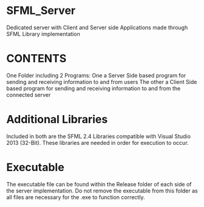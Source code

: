 # SFML_Server
Dedicated server with Client and Server side Applications made through SFML Library implementation

# CONTENTS
One Folder including 2 Programs: 
One a Server Side based program for sending and receiving information to and from users
The other a Client Side based program for sending and receiving information to and from the connected server

# Additional Libraries
Included in both are the SFML 2.4 Libraries compatible with Visual Studio 2013 (32-Bit). These libraries are needed in order for execution to occur.

# Executable
The executable file can be found within the Release folder of each side of the server implementation. Do not remove the executable from this folder as all files are necessary for the .exe to function correctly. 
